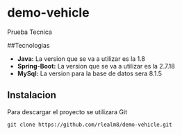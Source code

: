 # demo-vehicle
Prueba Tecnica

##Tecnologias
* **Java:** La version que se va a utilizar es la 1.8
* **Spring-Boot:** La version que se va a utilizar es la 2.7.18
* **MySql:** La version para la base de datos sera 8.1.5

## Instalacion
Para descargar el proyecto se utilizara Git
```
git clone https://github.com/rlealm8/demo-vehicle.git
```
